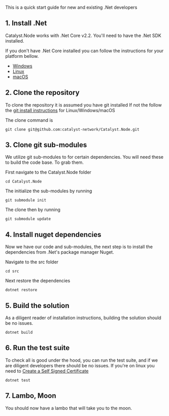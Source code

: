 This is a quick start guide for new and existing .Net developers

## 1. Install .Net

Catalyst.Node works with .Net Core v2.2. You'll need to have the .Net SDK installed. 

If you don't have .Net Core installed you can follow the instructions for your platform bellow.

- [Windows](https://dotnet.microsoft.com/download?initial-os=windows)
- [Linux](https://dotnet.microsoft.com/download?initial-os=linux)
- [macOS](https://dotnet.microsoft.com/download?initial-os=macos)


## 2. Clone the repository

To clone the repository it is assumed you have git installed
If not the follow the [git install instructions](https://git-scm.com/book/en/v2/Getting-Started-Installing-Git) for Linux/Windows/macOS

The clone command is

`git clone git@github.com:catalyst-network/Catalyst.Node.git `

## 3. Clone git sub-modules

We utilize git sub-modules to for certain dependencies. You will need these to build the code base. To grab them.

First navigate to the Catalyst.Node folder

`cd Catalyst.Node`

The initialize the sub-modules by running

`git submodule init`

The clone then by running

`git submodule update`

## 4. Install nuget dependencies

Now we have our code and sub-modules, the next step is to install the dependencies from .Net's package manager Nuget.

Navigate to the src folder

`cd src`

Next restore the dependencies

`dotnet restore`

## 5. Build the solution

As a diligent reader of installation instructions, building the solution should be no issues.

`dotnet build`

## 6. Run the test suite

To check all is good under the hood, you can run the test suite, and if we are diligent developers there should be no issues. If you're on linux you need to [Create a Self Signed Certificate](https://github.com/catalyst-network/Catalyst.Node/wiki/Create-a-Self-Signed-Certificate)

`dotnet test`

## 7. Lambo, Moon

You should now have a lambo that will take you to the moon.
